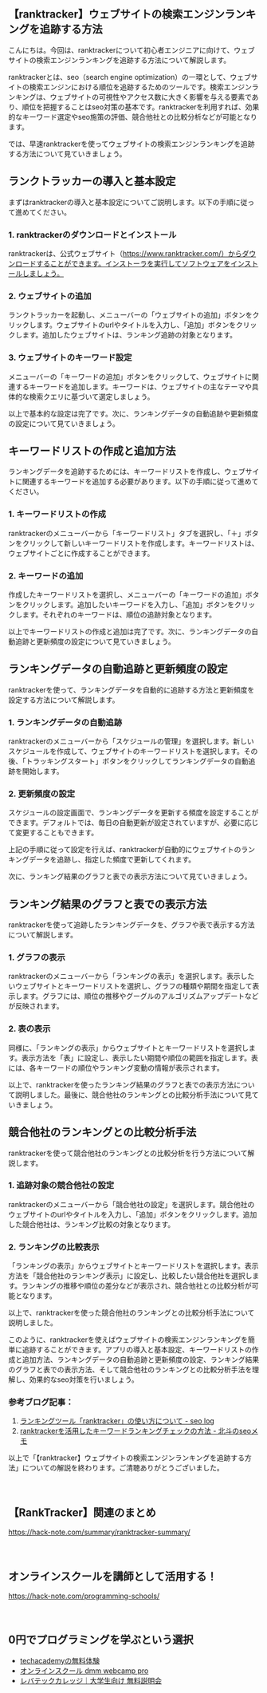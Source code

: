 <!--
title: 【ranktracker】ウェブサイトの検索エンジンランキングを追跡する方法
tags: seo,ranktracker
id: 
private: false
-->

## 【ranktracker】ウェブサイトの検索エンジンランキングを追跡する方法

こんにちは。今回は、ranktrackerについて初心者エンジニアに向けて、ウェブサイトの検索エンジンランキングを追跡する方法について解説します。

ranktrackerとは、seo（search engine optimization）の一環として、ウェブサイトの検索エンジンにおける順位を追跡するためのツールです。検索エンジンランキングは、ウェブサイトの可視性やアクセス数に大きく影響を与える要素であり、順位を把握することはseo対策の基本です。ranktrackerを利用すれば、効果的なキーワード選定やseo施策の評価、競合他社との比較分析などが可能となります。

では、早速ranktrackerを使ってウェブサイトの検索エンジンランキングを追跡する方法について見ていきましょう。

## ランクトラッカーの導入と基本設定

まずはranktrackerの導入と基本設定についてご説明します。以下の手順に従って進めてください。

### 1. ranktrackerのダウンロードとインストール

ranktrackerは、公式ウェブサイト（https://www.ranktracker.com/）からダウンロードすることができます。インストーラを実行してソフトウェアをインストールしましょう。

### 2. ウェブサイトの追加

ランクトラッカーを起動し、メニューバーの「ウェブサイトの追加」ボタンをクリックします。ウェブサイトのurlやタイトルを入力し、「追加」ボタンをクリックします。追加したウェブサイトは、ランキング追跡の対象となります。

### 3. ウェブサイトのキーワード設定

メニューバーの「キーワードの追加」ボタンをクリックして、ウェブサイトに関連するキーワードを追加します。キーワードは、ウェブサイトの主なテーマや具体的な検索クエリに基づいて選定しましょう。

以上で基本的な設定は完了です。次に、ランキングデータの自動追跡や更新頻度の設定について見ていきましょう。

## キーワードリストの作成と追加方法

ランキングデータを追跡するためには、キーワードリストを作成し、ウェブサイトに関連するキーワードを追加する必要があります。以下の手順に従って進めてください。

### 1. キーワードリストの作成

ranktrackerのメニューバーから「キーワードリスト」タブを選択し、「＋」ボタンをクリックして新しいキーワードリストを作成します。キーワードリストは、ウェブサイトごとに作成することができます。

### 2. キーワードの追加

作成したキーワードリストを選択し、メニューバーの「キーワードの追加」ボタンをクリックします。追加したいキーワードを入力し、「追加」ボタンをクリックします。それぞれのキーワードは、順位の追跡対象となります。

以上でキーワードリストの作成と追加は完了です。次に、ランキングデータの自動追跡と更新頻度の設定について見ていきましょう。

## ランキングデータの自動追跡と更新頻度の設定

ranktrackerを使って、ランキングデータを自動的に追跡する方法と更新頻度を設定する方法について解説します。

### 1. ランキングデータの自動追跡

ranktrackerのメニューバーから「スケジュールの管理」を選択します。新しいスケジュールを作成して、ウェブサイトのキーワードリストを選択します。その後、「トラッキングスタート」ボタンをクリックしてランキングデータの自動追跡を開始します。

### 2. 更新頻度の設定

スケジュールの設定画面で、ランキングデータを更新する頻度を設定することができます。デフォルトでは、毎日の自動更新が設定されていますが、必要に応じて変更することもできます。

上記の手順に従って設定を行えば、ranktrackerが自動的にウェブサイトのランキングデータを追跡し、指定した頻度で更新してくれます。

次に、ランキング結果のグラフと表での表示方法について見ていきましょう。

## ランキング結果のグラフと表での表示方法

ranktrackerを使って追跡したランキングデータを、グラフや表で表示する方法について解説します。

### 1. グラフの表示

ranktrackerのメニューバーから「ランキングの表示」を選択します。表示したいウェブサイトとキーワードリストを選択し、グラフの種類や期間を指定して表示します。グラフには、順位の推移やグーグルのアルゴリズムアップデートなどが反映されます。

### 2. 表の表示

同様に、「ランキングの表示」からウェブサイトとキーワードリストを選択します。表示方法を「表」に設定し、表示したい期間や順位の範囲を指定します。表には、各キーワードの順位やランキング変動の情報が表示されます。

以上で、ranktrackerを使ったランキング結果のグラフと表での表示方法について説明しました。最後に、競合他社のランキングとの比較分析手法について見ていきましょう。

## 競合他社のランキングとの比較分析手法

ranktrackerを使って競合他社のランキングとの比較分析を行う方法について解説します。

### 1. 追跡対象の競合他社の設定

ranktrackerのメニューバーから「競合他社の設定」を選択します。競合他社のウェブサイトのurlやタイトルを入力し、「追加」ボタンをクリックします。追加した競合他社は、ランキング比較の対象となります。

### 2. ランキングの比較表示

「ランキングの表示」からウェブサイトとキーワードリストを選択します。表示方法を「競合他社のランキング表示」に設定し、比較したい競合他社を選択します。ランキングの推移や順位の差分などが表示され、競合他社との比較分析が可能となります。

以上で、ranktrackerを使った競合他社のランキングとの比較分析手法について説明しました。

このように、ranktrackerを使えばウェブサイトの検索エンジンランキングを簡単に追跡することができます。アプリの導入と基本設定、キーワードリストの作成と追加方法、ランキングデータの自動追跡と更新頻度の設定、ランキング結果のグラフと表での表示方法、そして競合他社のランキングとの比較分析手法を理解し、効果的なseo対策を行いましょう。

### 参考ブログ記事：
1. [ランキングツール「ranktracker」の使い方について - seo log](https://www.seolog.jp/ranktracker/)
2. [ranktrackerを活用したキーワードランキングチェックの方法 - 北斗のseoメモ](https://hokuto-seomemo.com/archives/2202)

以上で「【ranktracker】ウェブサイトの検索エンジンランキングを追跡する方法」についての解説を終わります。ご清聴ありがとうございました。

　

## 【RankTracker】関連のまとめ
https://hack-note.com/summary/ranktracker-summary/

　

## オンラインスクールを講師として活用する！
https://hack-note.com/programming-schools/

　

## 0円でプログラミングを学ぶという選択
- [techacademyの無料体験](//af.moshimo.com/af/c/click?a_id=2612475&amp;p_id=1555&amp;pc_id=2816&amp;pl_id=22706&amp;url=https%3a%2f%2ftechacademy.jp%2fhtmlcss-trial%3futm_source%3dmoshimo%26utm_medium%3daffiliate%26utm_campaign%3dtextad)
- [オンラインスクール dmm webcamp pro](//af.moshimo.com/af/c/click?a_id=2612482&amp;p_id=1363&amp;pc_id=2297&amp;pl_id=39999&amp;guid=on)
- [レバテックカレッジ｜大学生向け 無料説明会](//af.moshimo.com/af/c/click?a_id=4071793&p_id=3198&pc_id=7488&pl_id=41848)

